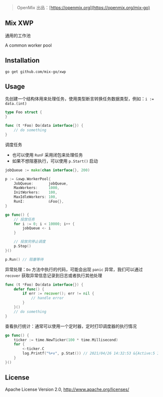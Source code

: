 > OpenMix 出品：[https://openmix.org](https://openmix.org/mix-go)

## Mix XWP

通用的工作池

A common worker pool

## Installation

```
go get github.com/mix-go/xwp
```

## Usage

先创建一个结构体用来处理任务，使用类型断言转换任务数据类型，例如：`i := data.(int)` 

~~~go
type Foo struct {
}

func (t *Foo) Do(data interface{}) {
    // do something
}
~~~

调度任务

- 也可以使用 `RunF` 采用闭包来处理任务
- 如果不想阻塞执行，可以使用 `p.Start()` 启动

~~~go
jobQueue := make(chan interface{}, 200)

p := &xwp.WorkerPool{
    JobQueue:       jobQueue,
    MaxWorkers:     1000,
    InitWorkers:    100,
    MaxIdleWorkers: 100,
    RunI:           &Foo{},
}

go func() {
    // 投放任务
    for i := 0; i < 10000; i++ {
        jobQueue <- i
    }

    // 投放完停止调度
    p.Stop()
}()

p.Run() // 阻塞等待
~~~

异常处理：`Do` 方法中执行的代码，可能会出现 `panic` 异常，我们可以通过 `recover` 获取异常信息记录到日志或者执行其他处理

~~~go
func (t *Foo) Do(data interface{}) {
    defer func() {
        if err := recover(); err != nil {
            // handle error
        }
    }()
    // do something
}
~~~

查看执行统计：通常可以使用一个定时器，定时打印调度器的执行情况

```go
go func() {
    ticker := time.NewTicker(100 * time.Millisecond)
    for {
        <-ticker.C
        log.Printf("%+v", p.Stat()) // 2021/04/26 14:32:53 &{Active:5 Idle:95 Total:100}
    }
}()
```

## License

Apache License Version 2.0, http://www.apache.org/licenses/
